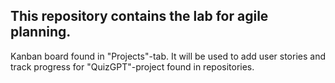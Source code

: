 This repository contains the lab for agile planning.
--------
Kanban board found in "Projects"-tab.
It will be used to add user stories and track progress for "QuizGPT"-project found in repositories.
